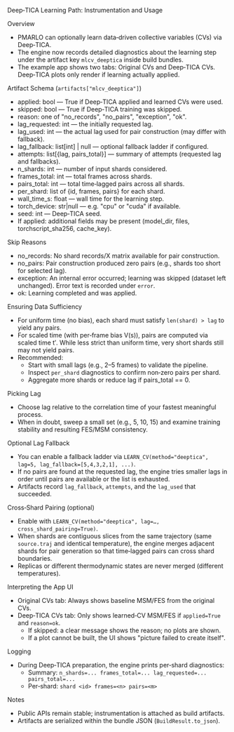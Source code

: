 Deep‑TICA Learning Path: Instrumentation and Usage

Overview
- PMARLO can optionally learn data‑driven collective variables (CVs) via Deep‑TICA.
- The engine now records detailed diagnostics about the learning step under the artifact key `mlcv_deeptica` inside build bundles.
- The example app shows two tabs: Original CVs and Deep‑TICA CVs. Deep‑TICA plots only render if learning actually applied.

Artifact Schema (`artifacts["mlcv_deeptica"]`)
- applied: bool — True if Deep‑TICA applied and learned CVs were used.
- skipped: bool — True if Deep‑TICA training was skipped.
- reason: one of "no_records", "no_pairs", "exception", "ok".
- lag_requested: int — the initially requested lag.
- lag_used: int — the actual lag used for pair construction (may differ with fallback).
- lag_fallback: list[int] | null — optional fallback ladder if configured.
- attempts: list[{lag, pairs_total}] — summary of attempts (requested lag and fallbacks).
- n_shards: int — number of input shards considered.
- frames_total: int — total frames across shards.
- pairs_total: int — total time‑lagged pairs across all shards.
- per_shard: list of {id, frames, pairs} for each shard.
- wall_time_s: float — wall time for the learning step.
- torch_device: str|null — e.g. "cpu" or "cuda" if available.
- seed: int — Deep‑TICA seed.
- If applied: additional fields may be present (model_dir, files, torchscript_sha256, cache_key).

Skip Reasons
- no_records: No shard records/X matrix available for pair construction.
- no_pairs: Pair construction produced zero pairs (e.g., shards too short for selected lag).
- exception: An internal error occurred; learning was skipped (dataset left unchanged). Error text is recorded under `error`.
- ok: Learning completed and was applied.

Ensuring Data Sufficiency
- For uniform time (no bias), each shard must satisfy `len(shard) > lag` to yield any pairs.
- For scaled time (with per‑frame bias V(s)), pairs are computed via scaled time t′. While less strict than uniform time, very short shards still may not yield pairs.
- Recommended:
  - Start with small lags (e.g., 2–5 frames) to validate the pipeline.
  - Inspect `per_shard` diagnostics to confirm non‑zero pairs per shard.
  - Aggregate more shards or reduce lag if pairs_total == 0.

Picking Lag
- Choose lag relative to the correlation time of your fastest meaningful process.
- When in doubt, sweep a small set (e.g., 5, 10, 15) and examine training stability and resulting FES/MSM consistency.

Optional Lag Fallback
- You can enable a fallback ladder via `LEARN_CV(method="deeptica", lag=5, lag_fallback=[5,4,3,2,1], ...)`.
- If no pairs are found at the requested lag, the engine tries smaller lags in order until pairs are available or the list is exhausted.
- Artifacts record `lag_fallback`, `attempts`, and the `lag_used` that succeeded.

Cross‑Shard Pairing (optional)
- Enable with `LEARN_CV(method="deeptica", lag=…, cross_shard_pairing=True)`.
- When shards are contiguous slices from the same trajectory (same `source.traj` and identical temperature), the engine merges adjacent shards for pair generation so that time‑lagged pairs can cross shard boundaries.
- Replicas or different thermodynamic states are never merged (different temperatures).

Interpreting the App UI
- Original CVs tab: Always shows baseline MSM/FES from the original CVs.
- Deep‑TICA CVs tab: Only shows learned‑CV MSM/FES if `applied=True` and `reason=ok`.
  - If skipped: a clear message shows the reason; no plots are shown.
  - If a plot cannot be built, the UI shows "picture failed to create itself".

Logging
- During Deep‑TICA preparation, the engine prints per‑shard diagnostics:
  - Summary: `n_shards=... frames_total=... lag_requested=... pairs_total=...`
  - Per‑shard: `shard <id> frames=<n> pairs=<m>`

Notes
- Public APIs remain stable; instrumentation is attached as build artifacts.
- Artifacts are serialized within the bundle JSON (`BuildResult.to_json`).
